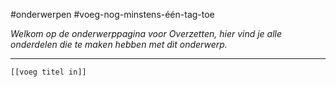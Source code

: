 
#onderwerpen #voeg-nog-minstens-één-tag-toe

*Welkom op de onderwerppagina voor Overzetten, hier vind je alle onderdelen die te maken hebben met dit onderwerp.*

---
```expander
[[voeg titel in]]
```
